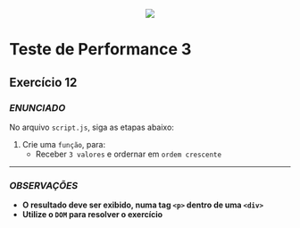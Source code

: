 <p align="center">
	<img src="https://www.infnet.edu.br/infnet/wp-content/themes/infnet.homepage//assets/img/LogoInfnetRodape.png"/>
</p>

# Teste de Performance 3

## Exercício 12

### _ENUNCIADO_

No arquivo `script.js`, siga as etapas abaixo:

1. Crie uma `função`, para:
    - Receber `3 valores` e ordernar em `ordem crescente`

---

### _OBSERVAÇÕES_

- **O resultado deve ser exibido, numa tag `<p>` dentro de uma `<div>`**
- **Utilize o `DOM` para resolver o exercício**